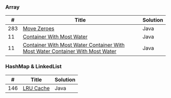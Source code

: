 ### Array
| # | Title | Solution |
|---| ----- | -------- |
| 283 | [Move Zeroes](https://github.com/HackBL/Leetcode/tree/main/Array/283.Move%20Zeros) | Java | 
| 11 | [Container With Most Water](https://github.com/HackBL/Leetcode/tree/main/Array/11.%20Container%20With%20Most%20Water) | Java | 
| 11 | [Container With Most Water Container With Most Water Container With Most Water](https://github.com/HackBL/Leetcode/tree/main/Array/11.%20Container%20With%20Most%20Water) | Java | 


### HashMap & LinkedList
| # | Title | Solution |
|---| ----- | -------- |
| 146 | [LRU Cache](https://github.com/HackBL/Leetcode/tree/main/HashMap%20%26%20LinkedList/146.LRU%20cache) | Java | 
